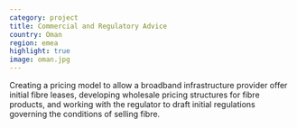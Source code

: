 ```yaml
---
category: project
title: Commercial and Regulatory Advice
country: Oman
region: emea
highlight: true
image: oman.jpg
---
```

Creating a pricing model to allow a broadband infrastructure provider offer initial fibre leases, developing wholesale pricing structures for fibre products, and working with the regulator to draft initial regulations governing the conditions of selling fibre.